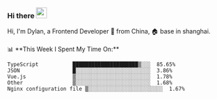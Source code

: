 ### Hi there <img src="https://media.giphy.com/media/hvRJCLFzcasrR4ia7z/giphy.gif" width="25px">

<!-- ![visitors](https://visitor-badge.glitch.me/badge?page_id=dislfyer.dislfyer) --!>

Hi, I'm Dylan, a Frontend Developer 🚀 from China, 🏠 base in shanghai.
<br/>
<br/>

📊 **This Week I Spent My Time On:**


<!--START_SECTION:waka-->

```text
TypeScript           █████████████████████▒░░░  85.65%
JSON                 █░░░░░░░░░░░░░░░░░░░░░░░░  3.86%
Vue.js               ▒░░░░░░░░░░░░░░░░░░░░░░░░  1.78%
Other                ▒░░░░░░░░░░░░░░░░░░░░░░░░  1.68%
Nginx configuration file ▒░░░░░░░░░░░░░░░░░░░░░░░░  1.67%
```

<!--END_SECTION:waka-->

<!--
**About Me:**
 -->
